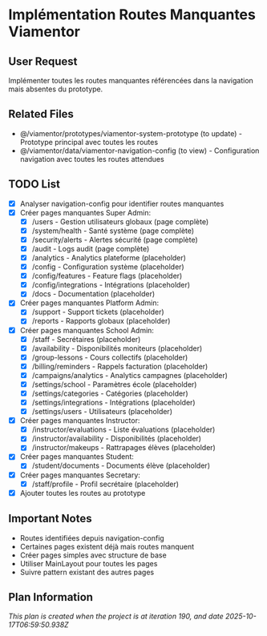 # Implémentation Routes Manquantes Viamentor

## User Request
Implémenter toutes les routes manquantes référencées dans la navigation mais absentes du prototype.

## Related Files
- @/viamentor/prototypes/viamentor-system-prototype (to update) - Prototype principal avec toutes les routes
- @/viamentor/data/viamentor-navigation-config (to view) - Configuration navigation avec toutes les routes attendues

## TODO List
- [x] Analyser navigation-config pour identifier routes manquantes
- [x] Créer pages manquantes Super Admin:
  - [x] /users - Gestion utilisateurs globaux (page complète)
  - [x] /system/health - Santé système (page complète)
  - [x] /security/alerts - Alertes sécurité (page complète)
  - [x] /audit - Logs audit (page complète)
  - [x] /analytics - Analytics plateforme (placeholder)
  - [x] /config - Configuration système (placeholder)
  - [x] /config/features - Feature flags (placeholder)
  - [x] /config/integrations - Intégrations (placeholder)
  - [x] /docs - Documentation (placeholder)
- [x] Créer pages manquantes Platform Admin:
  - [x] /support - Support tickets (placeholder)
  - [x] /reports - Rapports globaux (placeholder)
- [x] Créer pages manquantes School Admin:
  - [x] /staff - Secrétaires (placeholder)
  - [x] /availability - Disponibilités moniteurs (placeholder)
  - [x] /group-lessons - Cours collectifs (placeholder)
  - [x] /billing/reminders - Rappels facturation (placeholder)
  - [x] /campaigns/analytics - Analytics campagnes (placeholder)
  - [x] /settings/school - Paramètres école (placeholder)
  - [x] /settings/categories - Catégories (placeholder)
  - [x] /settings/integrations - Intégrations (placeholder)
  - [x] /settings/users - Utilisateurs (placeholder)
- [x] Créer pages manquantes Instructor:
  - [x] /instructor/evaluations - Liste évaluations (placeholder)
  - [x] /instructor/availability - Disponibilités (placeholder)
  - [x] /instructor/makeups - Rattrapages élèves (placeholder)
- [x] Créer pages manquantes Student:
  - [x] /student/documents - Documents élève (placeholder)
- [x] Créer pages manquantes Secretary:
  - [x] /staff/profile - Profil secrétaire (placeholder)
- [x] Ajouter toutes les routes au prototype

## Important Notes
- Routes identifiées depuis navigation-config
- Certaines pages existent déjà mais routes manquent
- Créer pages simples avec structure de base
- Utiliser MainLayout pour toutes les pages
- Suivre pattern existant des autres pages

  
## Plan Information
*This plan is created when the project is at iteration 190, and date 2025-10-17T06:59:50.938Z*
